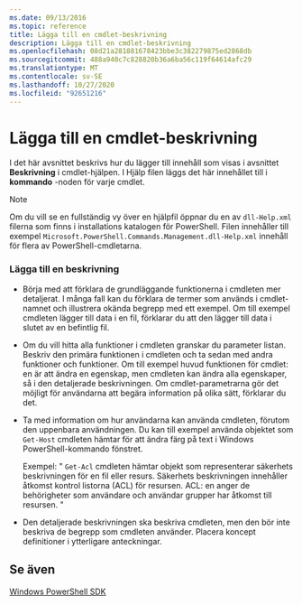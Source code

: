```yaml
---
ms.date: 09/13/2016
ms.topic: reference
title: Lägga till en cmdlet-beskrivning
description: Lägga till en cmdlet-beskrivning
ms.openlocfilehash: 08d21a281881678423bbe3c382279875ed2868db
ms.sourcegitcommit: 488a940c7c828820b36a6ba56c119f64614afc29
ms.translationtype: MT
ms.contentlocale: sv-SE
ms.lasthandoff: 10/27/2020
ms.locfileid: "92651216"
---
```

# <a name="how-to-add-a-cmdlet-description"></a>Lägga till en cmdlet-beskrivning

I det här avsnittet beskrivs hur du lägger till innehåll som visas i avsnittet **Beskrivning** i cmdlet-hjälpen. I Hjälp filen läggs det här innehållet till i **kommando** -noden för varje cmdlet.

> [!NOTE]
> Om du vill se en fullständig vy över en hjälpfil öppnar du en av `dll-Help.xml` filerna som finns i installations katalogen för PowerShell. Filen innehåller till exempel `Microsoft.PowerShell.Commands.Management.dll-Help.xml` innehåll för flera av PowerShell-cmdletarna.

### <a name="to-add-a-description"></a>Lägga till en beskrivning

- Börja med att förklara de grundläggande funktionerna i cmdleten mer detaljerat. I många fall kan du förklara de termer som används i cmdlet-namnet och illustrera okända begrepp med ett exempel. Om till exempel cmdleten lägger till data i en fil, förklarar du att den lägger till data i slutet av en befintlig fil.

- Om du vill hitta alla funktioner i cmdleten granskar du parameter listan. Beskriv den primära funktionen i cmdleten och ta sedan med andra funktioner och funktioner. Om till exempel huvud funktionen för cmdlet: en är att ändra en egenskap, men cmdleten kan ändra alla egenskaper, så i den detaljerade beskrivningen. Om cmdlet-parametrarna gör det möjligt för användarna att begära information på olika sätt, förklarar du det.

- Ta med information om hur användarna kan använda cmdleten, förutom den uppenbara användningen. Du kan till exempel använda objektet som `Get-Host` cmdleten hämtar för att ändra färg på text i Windows PowerShell-kommando fönstret.

  Exempel: " `Get-Acl` cmdleten hämtar objekt som representerar säkerhets beskrivningen för en fil eller resurs. Säkerhets beskrivningen innehåller åtkomst kontrol listorna (ACL) för resursen. ACL: en anger de behörigheter som användare och användar grupper har åtkomst till resursen. "

- Den detaljerade beskrivningen ska beskriva cmdleten, men den bör inte beskriva de begrepp som cmdleten använder. Placera koncept definitioner i ytterligare anteckningar.

## <a name="see-also"></a>Se även

[Windows PowerShell SDK](../windows-powershell-reference.md)
